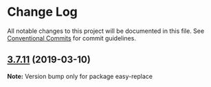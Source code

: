 # Change Log

All notable changes to this project will be documented in this file.
See [Conventional Commits](https://conventionalcommits.org) for commit guidelines.

## [3.7.11](https://gitlab.com/codsen/codsen/compare/easy-replace@3.7.10...easy-replace@3.7.11) (2019-03-10)

**Note:** Version bump only for package easy-replace
